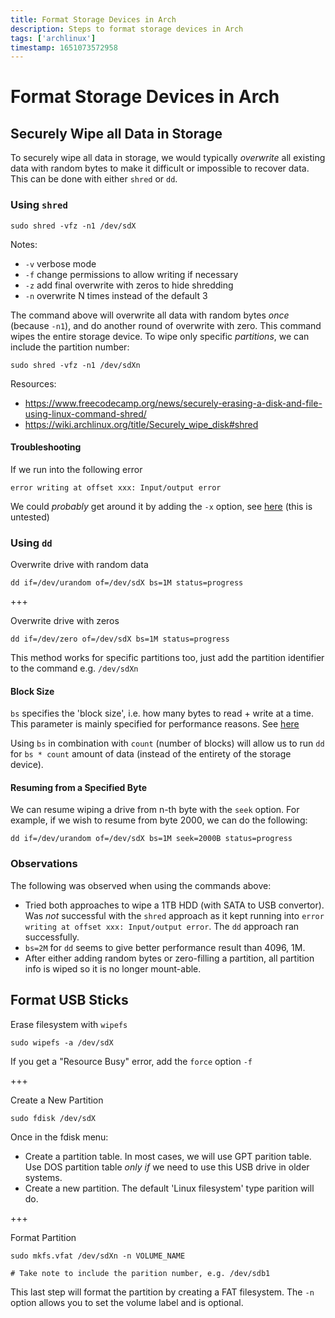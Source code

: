 ```yaml
---
title: Format Storage Devices in Arch
description: Steps to format storage devices in Arch
tags: ['archlinux']
timestamp: 1651073572958
---
```


# Format Storage Devices in Arch

## Securely Wipe all Data in Storage

To securely wipe all data in storage, we would typically _overwrite_ all existing data with random bytes to make it difficult or impossible to recover data. This can be done with either `shred` or `dd`.

### Using `shred`

```
sudo shred -vfz -n1 /dev/sdX
```

Notes:

- `-v` verbose mode
- `-f` change permissions to allow writing if necessary
- `-z` add final overwrite with zeros to hide shredding
- `-n` overwrite N times instead of the default 3

The command above will overwrite all data with random bytes _once_ (because `-n1`), and do another round of overwrite with zero. This command wipes the entire storage device. To wipe only specific _partitions_, we can include the partition number:

```
sudo shred -vfz -n1 /dev/sdXn
```

Resources:

- <https://www.freecodecamp.org/news/securely-erasing-a-disk-and-file-using-linux-command-shred/>
- <https://wiki.archlinux.org/title/Securely_wipe_disk#shred>

#### Troubleshooting

If we run into the following error

```
error writing at offset xxx: Input/output error
```

We could _probably_ get around it by adding the `-x` option, see [here](https://www.linuxquestions.org/questions/linux-general-1/problem-wiping-a-drive-with-shred-command-645258/#post5383350) (this is untested)

### Using `dd`

Overwrite drive with random data

```
dd if=/dev/urandom of=/dev/sdX bs=1M status=progress
```

+++

Overwrite drive with zeros

```
dd if=/dev/zero of=/dev/sdX bs=1M status=progress
```

This method works for specific partitions too, just add the partition identifier to the command e.g. `/dev/sdXn`

#### Block Size

`bs` specifies the 'block size', i.e. how many bytes to read + write at a time. This parameter is mainly specified for performance reasons. See [here](https://serverfault.com/a/650138)

Using `bs` in combination with `count` (number of blocks) will allow us to run `dd` for `bs * count` amount of data (instead of the entirety of the storage device).

#### Resuming from a Specified Byte

We can resume wiping a drive from n-th byte with the `seek` option. For example, if we wish to resume from byte 2000, we can do the following:

```
dd if=/dev/urandom of=/dev/sdX bs=1M seek=2000B status=progress
```

### Observations

The following was observed when using the commands above:

- Tried both approaches to wipe a 1TB HDD (with SATA to USB convertor). Was _not_ successful with the `shred` approach as it kept running into `error writing at offset xxx: Input/output error`. The `dd` approach ran successfully.
- `bs=2M` for `dd` seems to give better performance result than 4096, 1M.
- After either adding random bytes or zero-filling a partition, all partition info is wiped so it is no longer mount-able.

## Format USB Sticks

Erase filesystem with `wipefs`

```
sudo wipefs -a /dev/sdX
```

If you get a "Resource Busy" error, add the `force` option `-f`

+++

Create a New Partition

```
sudo fdisk /dev/sdX
```

Once in the fdisk menu:

- Create a partition table. In most cases, we will use GPT parition table. Use DOS partition table _only if_ we need to use this USB drive in older systems.
- Create a new partition. The default 'Linux filesystem' type parition will do.

+++

Format Partition

```
sudo mkfs.vfat /dev/sdXn -n VOLUME_NAME

# Take note to include the parition number, e.g. /dev/sdb1
```

This last step will format the partition by creating a FAT filesystem. The `-n` option allows you to set the volume label and is optional.

<PostDate />
<PageTags />
